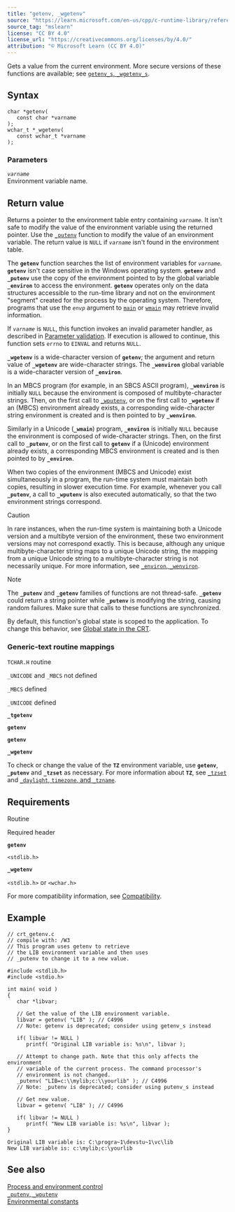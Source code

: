 ```yaml
---
title: "getenv, _wgetenv"
source: "https://learn.microsoft.com/en-us/cpp/c-runtime-library/reference/getenv-wgetenv?view=msvc-170"
source_tag: "mslearn"
license: "CC BY 4.0"
license_url: "https://creativecommons.org/licenses/by/4.0/"
attribution: "© Microsoft Learn (CC BY 4.0)"
---
```

Gets a value from the current environment. More secure versions of these functions are available; see [`getenv_s`, `_wgetenv_s`](https://learn.microsoft.com/en-us/cpp/c-runtime-library/reference/getenv-s-wgetenv-s?view=msvc-170).

## Syntax

```
char *getenv(
   const char *varname
);
wchar_t *_wgetenv(
   const wchar_t *varname
);
```

### Parameters

_`varname`_  
Environment variable name.

## Return value

Returns a pointer to the environment table entry containing _`varname`_. It isn't safe to modify the value of the environment variable using the returned pointer. Use the [`_putenv`](https://learn.microsoft.com/en-us/cpp/c-runtime-library/reference/putenv-wputenv?view=msvc-170) function to modify the value of an environment variable. The return value is `NULL` if _`varname`_ isn't found in the environment table.

The **`getenv`** function searches the list of environment variables for _`varname`_. **`getenv`** isn't case sensitive in the Windows operating system. **`getenv`** and **`_putenv`** use the copy of the environment pointed to by the global variable **`_environ`** to access the environment. **`getenv`** operates only on the data structures accessible to the run-time library and not on the environment "segment" created for the process by the operating system. Therefore, programs that use the _`envp`_ argument to [`main`](https://learn.microsoft.com/en-us/cpp/cpp/main-function-command-line-args?view=msvc-170) or [`wmain`](https://learn.microsoft.com/en-us/cpp/cpp/main-function-command-line-args?view=msvc-170) may retrieve invalid information.

If _`varname`_ is `NULL`, this function invokes an invalid parameter handler, as described in [Parameter validation](https://learn.microsoft.com/en-us/cpp/c-runtime-library/parameter-validation?view=msvc-170). If execution is allowed to continue, this function sets `errno` to `EINVAL` and returns `NULL`.

**`_wgetenv`** is a wide-character version of **`getenv`**; the argument and return value of **`_wgetenv`** are wide-character strings. The **`_wenviron`** global variable is a wide-character version of **`_environ`**.

In an MBCS program (for example, in an SBCS ASCII program), **`_wenviron`** is initially `NULL` because the environment is composed of multibyte-character strings. Then, on the first call to [`_wputenv`](https://learn.microsoft.com/en-us/cpp/c-runtime-library/reference/putenv-wputenv?view=msvc-170), or on the first call to **`_wgetenv`** if an (MBCS) environment already exists, a corresponding wide-character string environment is created and is then pointed to by **`_wenviron`**.

Similarly in a Unicode (**`_wmain`**) program, **`_environ`** is initially `NULL` because the environment is composed of wide-character strings. Then, on the first call to **`_putenv`**, or on the first call to **`getenv`** if a (Unicode) environment already exists, a corresponding MBCS environment is created and is then pointed to by **`_environ`**.

When two copies of the environment (MBCS and Unicode) exist simultaneously in a program, the run-time system must maintain both copies, resulting in slower execution time. For example, whenever you call **`_putenv`**, a call to **`_wputenv`** is also executed automatically, so that the two environment strings correspond.

Caution

In rare instances, when the run-time system is maintaining both a Unicode version and a multibyte version of the environment, these two environment versions may not correspond exactly. This is because, although any unique multibyte-character string maps to a unique Unicode string, the mapping from a unique Unicode string to a multibyte-character string is not necessarily unique. For more information, see [`_environ`, `_wenviron`](https://learn.microsoft.com/en-us/cpp/c-runtime-library/environ-wenviron?view=msvc-170).

Note

The **`_putenv`** and **`_getenv`** families of functions are not thread-safe. **`_getenv`** could return a string pointer while **`_putenv`** is modifying the string, causing random failures. Make sure that calls to these functions are synchronized.

By default, this function's global state is scoped to the application. To change this behavior, see [Global state in the CRT](https://learn.microsoft.com/en-us/cpp/c-runtime-library/global-state?view=msvc-170).

### Generic-text routine mappings

`TCHAR.H` routine

`_UNICODE` and `_MBCS` not defined

`_MBCS` defined

`_UNICODE` defined

**`_tgetenv`**

**`getenv`**

**`getenv`**

**`_wgetenv`**

To check or change the value of the **`TZ`** environment variable, use **`getenv`**, **`_putenv`** and **`_tzset`** as necessary. For more information about **`TZ`**, see [`_tzset`](https://learn.microsoft.com/en-us/cpp/c-runtime-library/reference/tzset?view=msvc-170) and [`_daylight`, `timezone`, and `_tzname`](https://learn.microsoft.com/en-us/cpp/c-runtime-library/daylight-dstbias-timezone-and-tzname?view=msvc-170).

## Requirements

Routine

Required header

**`getenv`**

`<stdlib.h>`

**`_wgetenv`**

`<stdlib.h>` or `<wchar.h>`

For more compatibility information, see [Compatibility](https://learn.microsoft.com/en-us/cpp/c-runtime-library/compatibility?view=msvc-170).

## Example

```
// crt_getenv.c
// compile with: /W3
// This program uses getenv to retrieve
// the LIB environment variable and then uses
// _putenv to change it to a new value.

#include <stdlib.h>
#include <stdio.h>

int main( void )
{
   char *libvar;

   // Get the value of the LIB environment variable.
   libvar = getenv( "LIB" ); // C4996
   // Note: getenv is deprecated; consider using getenv_s instead

   if( libvar != NULL )
      printf( "Original LIB variable is: %s\n", libvar );

   // Attempt to change path. Note that this only affects the environment
   // variable of the current process. The command processor's
   // environment is not changed.
   _putenv( "LIB=c:\\mylib;c:\\yourlib" ); // C4996
   // Note: _putenv is deprecated; consider using putenv_s instead

   // Get new value.
   libvar = getenv( "LIB" ); // C4996

   if( libvar != NULL )
      printf( "New LIB variable is: %s\n", libvar );
}
```

```
Original LIB variable is: C:\progra~1\devstu~1\vc\lib
New LIB variable is: c:\mylib;c:\yourlib
```

## See also

[Process and environment control](https://learn.microsoft.com/en-us/cpp/c-runtime-library/process-and-environment-control?view=msvc-170)  
[`_putenv`, `_wputenv`](https://learn.microsoft.com/en-us/cpp/c-runtime-library/reference/putenv-wputenv?view=msvc-170)  
[Environmental constants](https://learn.microsoft.com/en-us/cpp/c-runtime-library/environmental-constants?view=msvc-170)